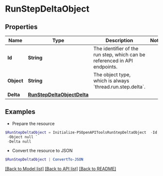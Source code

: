 # RunStepDeltaObject
## Properties

Name | Type | Description | Notes
------------ | ------------- | ------------- | -------------
**Id** | **String** | The identifier of the run step, which can be referenced in API endpoints. | 
**Object** | **String** | The object type, which is always &#x60;thread.run.step.delta&#x60;. | 
**Delta** | [**RunStepDeltaObjectDelta**](RunStepDeltaObjectDelta.md) |  | 

## Examples

- Prepare the resource
```powershell
$RunStepDeltaObject = Initialize-PSOpenAPIToolsRunStepDeltaObject  -Id null `
 -Object null `
 -Delta null
```

- Convert the resource to JSON
```powershell
$RunStepDeltaObject | ConvertTo-JSON
```

[[Back to Model list]](../README.md#documentation-for-models) [[Back to API list]](../README.md#documentation-for-api-endpoints) [[Back to README]](../README.md)

